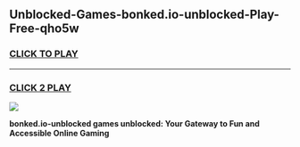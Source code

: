 
## Unblocked-Games-bonked.io-unblocked-Play-Free-qho5w
<h3>
<a href="https://premium76.site?title=bonked.io-unblocked&ref=18A1">CLICK TO PLAY</a></h3>
<hr>

<h3>
<a href="https://premium76.site?title=bonked.io-unblocked&ref=18A1">CLICK 2 PLAY</a>
  
</h3>

<a href="https://premium76.site?title=bonked.io-unblocked&ref=18A1"><img src="https://clearcache.store/games.png"></a>


**bonked.io-unblocked games unblocked: Your Gateway to Fun and Accessible Online Gaming**
